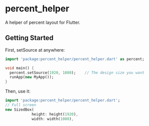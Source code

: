 # percent_helper

A helper of percent layout for Flutter.

## Getting Started
First, setSource at anywhere:
```dart
import 'package:percent_helper/percent_helper.dart' as percent;

void main() {
  percent.setSource(1920, 1080);    // The design size you want
  runApp(new MyApp());
}
```
Then, use it:
```dart
import 'package:percent_helper/percent_helper.dart';
// Full screen
new SizedBox(
            height: height(1920),
            width: width(1080),
```
